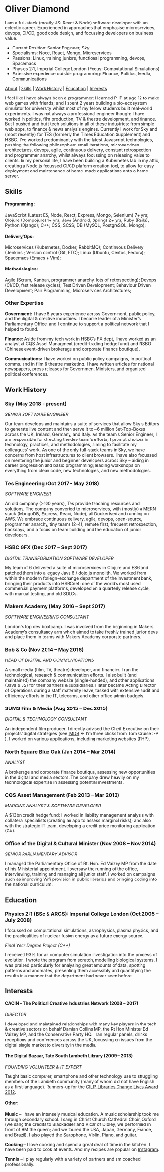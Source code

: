 # Oliver Diamond
I am a full-stack (mostly JS: React & Node) software developer with an eclectic career. Experienced in approaches that emphasise microservices, devops, CI/CD, good code design, and focussing developers on business value.

* Current Position: Senior Engineer, Sky
* Specialisms: Node, React, Mongo, Microservices
* Passions: Linux, training juniors, functional programming, devops, Spacemacs
* Physics 2:1, Imperial College London (Focus: Computational Simulations)
* Extensive experience outside programming: Finance, Politics, Media, Communications

[About](#oliver-diamond) | [Skills](#skills) | [Work History](#work-history) | [Education](#education) | [Interests](#interests)


I feel like I have always been a programmer: I learned PHP at age 12 to make web games with friends; and I spent 2 years building a bio-ecosystem simulator for university whilst most of my fellow students built real-world experiments. 
I was not always a professional engineer though: I have worked in politics, film production, TV & theatre development, and finance. But I pushed and built tech solutions in all of these industries: from simple web apps, to finance & news analysis engines.
Currently I work for Sky and (most recently) for TES (formerly the Times Education Supplement) and HSBC. I’ve worked predominantly with the latest Javascript technologies, pushing the following philosophies: small iterations, microservices architectures, devops, agile, continuous delivery, constant retrospection and programmer anarchy, whilst always focussing on releasing value to clients.
In my personal life, I have been building a Kubernetes lab in my attic, creating a Node.js focussed CI/CD plaform creation tool, to allow for easy deployment and maintenance of home-made applications onto a home server.

## Skills

#### Programming:
JavaScript (Latest ES, Node, React, Express, Mongo, Selenium) 7+ yrs; Clojure (Compojure) 1+ yrs; Java (Android, Spring) 2+ yrs, Ruby (Rails); Python (Django); C++; CSS, SCSS; DB (MySQL, PostgreSQL, Mongo);
#### Delivery/Ops:
Microservices (Kubernetes, Docker, RabbitMQ); Continuous Delivery (Jenkins); Version control (Git, RTC); Linux (Ubuntu, Centos, Fedora); Spacemacs (Emacs + Vim);
#### Methodologies:
Agile (Scrum, Kanban, programmer anarchy, lots of retrospecting); Devops (CI/CD, fast release cycles); Test Driven Development; Behaviour Driven Development; Pair Programming; Microservices Architectures;

### Other Expertise

**Government:** I have 8 years experience across Government, public policy, and the digital & creative industries. I became leader of a Minister’s Parliamentary Office, and I continue to support a political network that I helped to found. 

**Finance:** Aside from my tech work in HSBC’s FX dept, I have worked as an analyst at CQS Asset Managment (credit-trading hedge fund) and NSBO (Chinese event-driven brokerage and corporate finance boutique).

**Communications:** I have worked on public policy campaigns, in political comms, and in film & theatre marketing. I have written articles for national newspapers, press releases for Government Ministers, and organised political conferences.


## Work History

### Sky (May 2018 - present)
*SENIOR SOFTWARE ENGINEER*

Our team develops and maintains a suite of services that allow Sky's Editors to generate live content and then serve it to ~6 million Set-Top-Boxes across the UK, Ireland, Germany, and Italy. As the team's Senior Engineer, I am responsible for directing the dev team's efforts; I prompt choices in technology, practices, and methodologies, aiming to facilitate my colleagues’ work. As one of the only full-stack teams in Sky, we have concerns from host infrastructures to client browsers. I have also focussed on mentoring the junior and beginner developers across Sky – aiding in career progression and basic programming; leading workshops on everything from clean code, new technologies, and new methodologies.

### Tes Engineering (Oct 2017 - May 2018)
*SOFTWARE ENGINEER*

An old company (>100 years), Tes provide teaching resources and solutions. The company converted to microservices, with (mostly) a MERN stack (MongoDB, Express, React, Node), all Dockerised and running on AWS. We embrace continuous delivery, agile, devops, open-source, programmer anarchy, tiny teams (2-4), remote first, frequent retrospection, hackdays, and a focus on team building and the education of junior developers.

### HSBC GFX (Dec 2017 – Sept 2017)
*DIGITAL TRANSFORMATION SOFTWARE DEVELOPER*

My team of 6 delivered a suite of microservices in Clojure and ES6 and patched them into a legacy Java 6 / dojo.js monolith. We worked from within the modern foriegn-exchange department of the investment bank, bringing their products into HSBCnet: one of the world’s most used commercial payment platforms, developed on a quarterly release cycle, with manual testing, and old SDLCs.

### Makers Academy (May 2016 – Sept 2017)
*SOFTWARE ENGINEERING CONSULTANT*

London's top dev bootcamp. I was involved from the beginning in Makers Academy’s consultancy arm which aimed to take freshly trained junior devs and place them in teams with Makers Academy corporate partners.

### Bob & Co (Nov 2014 – May 2016)
*HEAD OF DIGITAL AND COMMUNICATIONS*

A small media (film, TV, theatre) developer, and financier. I ran the technological, research & communication efforts. I also built (and maintained) the company website (single-handed), and other applications (Java & JS) for their partners & subsidiaries. I later became Acting Director of Operations during a staff maternity leave, tasked with extensive audit and efficiency efforts in the IT, telecoms, and other office admin budgets.

### SUMS Film & Media (Aug 2015 – Dec 2015)
*DIGITAL & TECHNOLOGY CONSULTANT*

An independent film producer. I directly advised the Cheif Executive on their projects’ digital strategies (see [IMDB](http://www.imdb.com/name/nm5829457/) ← I’m three clicks from Tom Cruise :-P ). I worked on various applications, including marketing websites (PHP).

### North Square Blue Oak (Jan 2014 – Mar 2014)
*ANALYST*

A brokerage and corporate finance boutique, assessing new opportunities in the digital and media sectors. The company drew heavily on my technological expertise in assessing potential investments.

### CQS Asset Management (Feb 2013 – Mar 2013)
*MARGINS ANALYST & SOFTWARE DEVELOPER*

A $13bn credit hedge fund: I worked in liability management analysis with collateral specialists (creating an app to  assess marginal risks); and also with the strategic IT team, developing a credit price monitoring application (C#).

### Office of the Digital & Cultural Minister (Nov 2008 – Nov 2014)
*SENIOR PARLIAMENTARY ADVISOR*

I managed the Parliamentary Office of Rt. Hon. Ed Vaizey MP from the date of his Ministerial appointment. I oversaw the running of the office, interviewing, training and managing all junior staff. I worked on campaigns such as improving Wifi provision in public libraries and bringing coding into the national curriculum. 


## Education

### Physics 2:1 (BSc & ARCS): Imperial College London (Oct 2005 – July 2008)
I focussed on computational simulations, astrophysics, plasma physics, and the practicalities of nuclear fusion energy as a future energy source.

*Final Year Degree Project (C++)*

I received 93% for an computer simulation investigation into the process of evolution. I wrote the program from scratch, modelling biological systems. I was praised particularly for analysing great amounts of data, spotting patterns and anomalies, presenting them accessibly and quantifying the results in a manner that the department had never seen before.


## Interests

#### CACIN – The Political Creative Industries Network (2008 – 2017)
*DIRECTOR*

I developed and maintained relationships with many key players in the tech & creative sectors on behalf Damian Collins MP, the Rt Hon Minister Ed Vaizey MP, and the Conservative Party HQ. I ran regular panels, drinks receptions and conferences across the UK, focussing on issues from the digital single market to diversity in the media.

#### The Digital Bazaar, Tate South Lambeth Library (2009 – 2013)
*FOUNDING VOLUNTEER & IT EXPERT*

Taught basic computer, smartphone and other technology use to struggling members of the Lambeth community (many of whom did not have English as a first language). Runners-up for the [CILIP Libraries Change Lives Award 2012](http://www.cilip.org.uk/cilip/advocacy-awards-and-projects/awards-and-medals/libraries-change-lives-award/past-libraries).


#### Other:
**Music** – I have an intensely musical education. A music scholarship took me through secondary school. I sang in Christ Church Cathedral Choir, Oxford (we sang the credits to Blackadder and Vicar of Dibley; we performed in front of HM the queen; and we toured the USA, Japan, Germany, France, and Brazil). I also played the Saxophone, Violin, Piano, and guitar.

**Cooking** – I love cooking and spend a great deal of time in the kitchen. I have been paid to cook at events. And my recipes are popular on [Instagram](http://instagram.com/diamondoliver).

**Tennis** – I play regularly with a variety of partners and am coached professionally.

